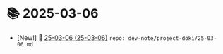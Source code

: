 # 📚 2025-03-06
- [New!] 📗 [25-03-06 (25-03-06)](https://til.qriosity.dev/dev-note/project-doki/25-03-06) `repo: dev-note/project-doki/25-03-06.md`
